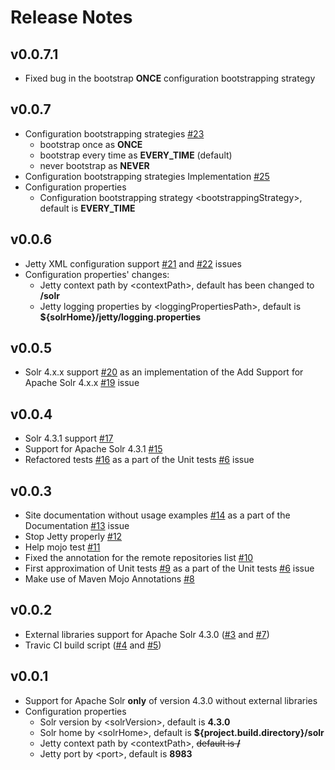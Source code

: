 # Release Notes

## v0.0.7.1

* Fixed bug in the bootstrap **ONCE** configuration bootstrapping strategy

## v0.0.7

* Configuration bootstrapping strategies [#23](https://github.com/ffbit/solr-maven-plugin/issues/23)
  * bootstrap once as **ONCE**
  * bootstrap every time as **EVERY_TIME** (default)
  * never bootstrap as **NEVER**
* Configuration bootstrapping strategies Implementation [#25](https://github.com/ffbit/solr-maven-plugin/pull/25)
* Configuration properties
  * Configuration bootstrapping strategy &lt;bootstrappingStrategy&gt;, default is **EVERY_TIME**

## v0.0.6

* Jetty XML configuration support [#21](https://github.com/ffbit/solr-maven-plugin/pull/2) and [#22](https://github.com/ffbit/solr-maven-plugin/pull/22) issues
* Configuration properties' changes:
  * Jetty context path by &lt;contextPath&gt;, default has been changed to **/solr**
  * Jetty logging properties by &lt;loggingPropertiesPath&gt;, default is **${solrHome}/jetty/logging.properties**

## v0.0.5

* Solr 4.x.x support [#20](https://github.com/ffbit/solr-maven-plugin/pull/20) as an implementation of the Add Support for Apache Solr 4.x.x [#19](https://github.com/ffbit/solr-maven-plugin/issues/19) issue

## v0.0.4

* Solr 4.3.1 support [#17](https://github.com/ffbit/solr-maven-plugin/pull/17)
* Support for Apache Solr 4.3.1 [#15](https://github.com/ffbit/solr-maven-plugin/pull/15)
* Refactored tests [#16](https://github.com/ffbit/solr-maven-plugin/pull/16) as a part of the Unit tests [#6](https://github.com/ffbit/solr-maven-plugin/pull/6) issue

## v0.0.3

* Site documentation without usage examples [#14](https://github.com/ffbit/solr-maven-plugin/pull/14) as a part of the Documentation [#13](https://github.com/ffbit/solr-maven-plugin/issues/13) issue
* Stop Jetty properly [#12](https://github.com/ffbit/solr-maven-plugin/issues/12)
* Help mojo test [#11](https://github.com/ffbit/solr-maven-plugin/pull/11)
* Fixed the annotation for the remote repositories list [#10](https://github.com/ffbit/solr-maven-plugin/pull/10)
* First approximation of Unit tests [#9](https://github.com/ffbit/solr-maven-plugin/pull/9) as a part of the Unit tests [#6](https://github.com/ffbit/solr-maven-plugin/pull/6) issue
* Make use of Maven Mojo Annotations [#8](https://github.com/ffbit/solr-maven-plugin/pull/8)

## v0.0.2

* External libraries support for Apache Solr 4.3.0 ([#3](https://github.com/ffbit/solr-maven-plugin/pull/3) and [#7](https://github.com/ffbit/solr-maven-plugin/pull/7))
* Travic CI build script ([#4](https://github.com/ffbit/solr-maven-plugin/pull/4) and [#5](https://github.com/ffbit/solr-maven-plugin/pull/5))

## v0.0.1

* Support for Apache Solr **only** of version 4.3.0 without external libraries
* Configuration properties
  * Solr version by &lt;solrVersion&gt;, default is **4.3.0**
  * Solr home by &lt;solrHome&gt;, default is **${project.build.directory}/solr**
  * Jetty context path by &lt;contextPath&gt;, ~~default is **/**~~
  * Jetty port by &lt;port&gt;, default is **8983**
